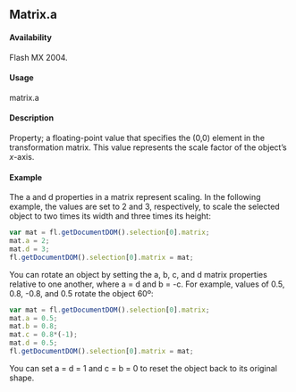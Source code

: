 ## Matrix.a

#### Availability

Flash MX 2004.

#### Usage

matrix.a

#### Description

Property; a floating-point value that specifies the (0,0) element in the transformation matrix. This value represents the scale factor of the object’s *x*-axis.

#### Example

The a and d properties in a matrix represent scaling. In the following example, the values are set to 2 and 3, respectively, to scale the selected object to two times its width and three times its height:
```javascript
var mat = fl.getDocumentDOM().selection[0].matrix;
mat.a = 2;
mat.d = 3;
fl.getDocumentDOM().selection[0].matrix = mat;
```
You can rotate an object by setting the a, b, c, and d matrix properties relative to one another, where a = d and b =
-c. For example, values of 0.5, 0.8, -0.8, and 0.5 rotate the object 60º:
```javascript
var mat = fl.getDocumentDOM().selection[0].matrix;
mat.a = 0.5;
mat.b = 0.8;
mat.c = 0.8*(-1);
mat.d = 0.5;
fl.getDocumentDOM().selection[0].matrix = mat;
```
You can set a = d = 1 and c = b = 0 to reset the object back to its original shape.